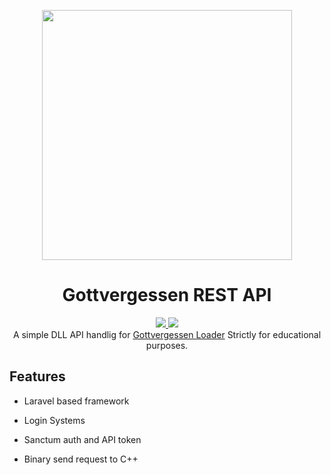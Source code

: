 <p align="center"><a href="https://laravel.com" target="_blank"><img src="https://raw.githubusercontent.com/laravel/art/master/logo-lockup/5%20SVG/2%20CMYK/1%20Full%20Color/laravel-logolockup-cmyk-red.svg" width="400"></a></p>



<h1 align="center">Gottvergessen REST API</h1>
<p align="center">
  <a href="https://github.com/skript023/Gottvergessen-API/blob/main/LICENSE">
    <img src="https://img.shields.io/github/license/skript023/Gottvergessen-API.svg?style=flat-square"/>
   </a>
  <a href="https://github.com/skript023/Gottvergessen-API/actions">
      <img src="https://github.com/skript023/Gottvergessen-Loader/actions/workflows/main.yml/badge.svg"/>
   </a>
  <br>
  A simple DLL API handlig for <a href="https://github.com/skript023/Gottvergessen-Loader">Gottvergessen Loader</a>
  Strictly for educational purposes.
</p>


## Features

* Laravel based framework

* Login Systems

* Sanctum auth and API token
* Binary send request to C++